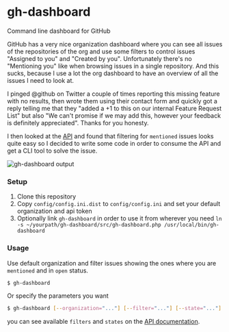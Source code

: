 gh-dashboard
============

Command line dashboard for GitHub

GitHub has a very nice organization dashboard where you can see all issues of the repositories of the org and use some filters to control issues "Assigned to you" and "Created by you". Unfortunately there's no "Mentioning you" like when browsing issues in a single repository. And this sucks, because I use a lot the org dashboard to have an overview of all the issues I need to look at.

I pinged @github on Twitter a couple of times reporting this missing feature with no results, then wrote them using their contact form and quickly got a reply telling me that they "added a +1 to this on our internal Feature Request List" but also "We can't promise if we may add this, however your feedback is definitely appreciated". Thanks for you honesty.

I then looked at the [API](https://developer.github.com/v3/issues/#list-issues) and found that filtering for `mentioned` issues looks quite easy so I decided to write some code in order to consume the API and get a CLI tool to solve the issue.

![gh-dashboard output](https://dl.dropboxusercontent.com/u/6656849/gh-dashboard.png)

### Setup
 1. Clone this repository
 2. Copy `config/config.ini.dist` to `config/config.ini` and set your default organization and api token
 3. Optionally link `gh-dashboard` in order to use it from wherever you need `ln -s ~/yourpath/gh-dashboard/src/gh-dashboard.php /usr/local/bin/gh-dashboard`

### Usage

Use default organization and filter issues showing the ones where you are `mentioned` and in `open` status.
```bash
$ gh-dashboard
```

Or specify the parameters you want
```bash
$ gh-dashboard [--organization="..."] [--filter="..."] [--state="..."]
```

you can see available `filters` and `states` on the [API documentation](https://developer.github.com/v3/issues/#list-issues).
